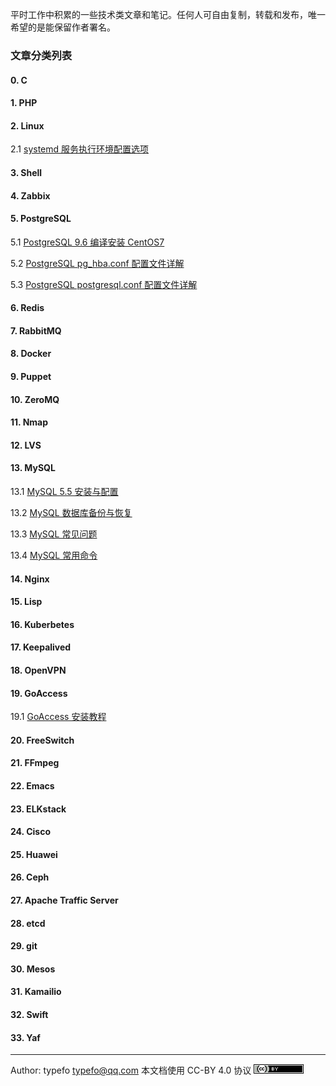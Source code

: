 平时工作中积累的一些技术类文章和笔记。任何人可自由复制，转载和发布，唯一希望的是能保留作者署名。

### 文章分类列表

#### 0. C
#### 1. PHP
#### 2. Linux
2.1 [systemd  服务执行环境配置选项](linux/systemd-execution-environment-configuration.md)
#### 3. Shell
#### 4. Zabbix
#### 5. PostgreSQL
5.1 [PostgreSQL 9.6 编译安装 CentOS7](postgresql/postgresql9.6-compile-for-centos7.md)

5.2 [PostgreSQL pg_hba.conf 配置文件详解](postgresql/pg_hba-configuration-file.md)

5.3 [PostgreSQL postgresql.conf 配置文件详解](postgresql/postgresql-configuration-file.md)

#### 6. Redis
#### 7. RabbitMQ
#### 8. Docker
#### 9. Puppet
#### 10. ZeroMQ
#### 11. Nmap
#### 12. LVS
#### 13. MySQL
13.1 [MySQL 5.5 安装与配置](mysql/mysql-install-confiuration.md)

13.2 [MySQL 数据库备份与恢复](mysql/mysql-backup-recovery.md)

13.3 [MySQL 常见问题](mysql/mysql-common-problem.md)

13.4 [MySQL 常用命令](mysql/mysql-common-command.md)

#### 14. Nginx
#### 15. Lisp
#### 16. Kuberbetes
#### 17. Keepalived
#### 18. OpenVPN
#### 19. GoAccess
19.1 [GoAccess 安装教程](goaccess/goaccess-install-tutorial.md)
#### 20. FreeSwitch
#### 21. FFmpeg
#### 22. Emacs
#### 23. ELKstack
#### 24. Cisco
#### 25. Huawei
#### 26. Ceph
#### 27. Apache Traffic Server
#### 28. etcd
#### 29. git
#### 30. Mesos
#### 31. Kamailio
#### 32. Swift
#### 33. Yaf

-----------------------------------------------------------------------

Author: typefo <typefo@qq.com> 本文档使用 CC-BY 4.0 协议 ![by](img/by.png)
